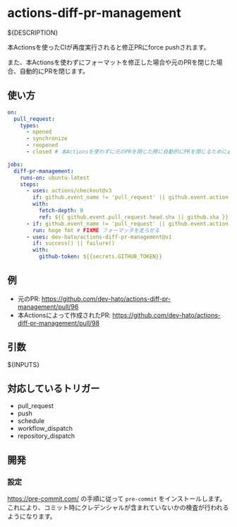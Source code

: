 # actions-diff-pr-management

${DESCRIPTION}

本Actionsを使ったCIが再度実行されると修正PRにforce pushされます。

また、本Actionsを使わずにフォーマットを修正した場合や元のPRを閉じた場合、自動的にPRを閉じます。

## 使い方

```yaml
on:
  pull_request:
    types:
      - opened
      - synchronize
      - reopened
      - closed # 本Actionsを使わずに元のPRを閉じた際に自動的にPRを閉じるために必要 (このtypeの場合は本Actionsのstepのみ実行する)

jobs:
  diff-pr-management:
    runs-on: ubuntu-latest
    steps:
      - uses: actions/checkout@v3
        if: github.event_name != 'pull_request' || github.event.action != 'closed'
        with:
          fetch-depth: 0
          ref: ${{ github.event.pull_request.head.sha || github.sha }}
      - if: github.event_name != 'pull_request' || github.event.action != 'closed'
        run: hoge fmt # FIXME フォーマッタを走らせる
      - uses: dev-hato/actions-diff-pr-management@v1
        if: success() || failure()
        with:
          github-token: ${{secrets.GITHUB_TOKEN}}
```

## 例

* 元のPR: <https://github.com/dev-hato/actions-diff-pr-management/pull/96>
* 本Actionsによって作成されたPR: <https://github.com/dev-hato/actions-diff-pr-management/pull/98>

## 引数

${INPUTS}

## 対応しているトリガー
* pull_request
* push
* schedule
* workflow_dispatch
* repository_dispatch

## 開発

### 設定

<https://pre-commit.com/> の手順に従って `pre-commit` をインストールします。  
これにより、コミット時にクレデンシャルが含まれていないかの検査が行われるようになります。
